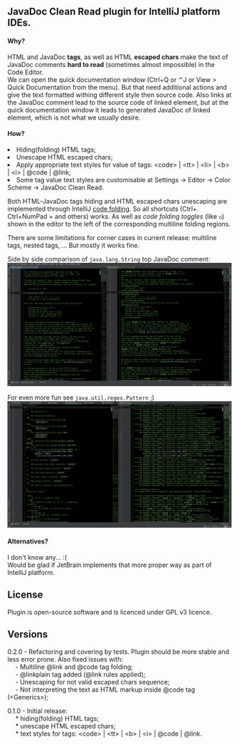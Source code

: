 <h2>JavaDoc Clean Read plugin for IntelliJ platform IDEs.</h2>

<h4>Why?</h4>
      HTML and JavaDoc <b>tags</b>, as well as HTML <b>escaped chars</b> make the text of JavaDoc comments <b>hard to read</b> (sometimes almost impossible) in the Code Editor.<br>    
     We can open the quick documentation window (Ctrl+Q or ⌃J or View > Quick Documentation from the menu). But that need additional actions and give the text formatted withing different style then source code. Also links at the JavaDoc comment lead to the source code of linked element, but at the quick documentation window it leads to generated JavaDoc of linked element, which is not what we usually desire.<br>

<h4>How?</h4>
      <li> Hiding(folding) HTML tags;
      <li> Unescape HTML escaped chars;
      <li> Apply appropriate text styles for value of tags: &lt;code&gt; | &lt;tt&gt; | &lt;li&gt; | &lt;b&gt; | &lt;i&gt; | @code | @link;
      <li> Some tag value text styles are customisable at Settings -> Editor -> Color Scheme -> JavaDoc Clean Read. <br>

Both HTML-JavaDoc tags hiding and HTML escaped chars unescaping are implemented through IntelliJ <a href="https://www.jetbrains.com/help/idea/code-folding.html">code folding</a>. So all shortcuts (Ctrl+. Ctrl+NumPad + and others) works. As well as <i>code folding toggles</i> (like <code>&#x2302;</code>) shown in the editor to the left of the corresponding multiline folding regions. <br>       

There are some limitations for corner cases in current release: multiline tags, nested tags, ... But mostly it works fine. <br>

Side by side comparison of <code>java.lang.String</code> top JavaDoc comment: <br>
<img src="Screenshot_String.png">

For even more fun see <code>java.util.regex.Pattern</code> ;) <br>
<img src="Screenshot_Pattern.png">
<h4>Alternatives?</h4>
    I don't know any... :( <br> Would be glad if JetBrain implements that more proper way as part of IntelliJ platform. 

## **License**

Plugin is open-source software and is licenced under GPL v3 licence.

## **Versions**
0.2.0 - Refactoring and covering by tests. Plugin should be more stable and less error prone. Also fixed issues with: <br>
    &emsp; - Multiline @link and @code tag folding; <br>
    &emsp; - @linkplain tag added (@link rules applied); <br>
    &emsp; - Unescaping for not valid escaped chars sequence; <br>
    &emsp; - Not interpreting the text as HTML markup inside @code tag (&lt;Generics&gt;); <br>

0.1.0 - Initial release: <br>
           &emsp; * hiding(folding) HTML tags; <br>
           &emsp; * unescape HTML escaped chars; <br>
           &emsp; * text styles for tags: &lt;code&gt; | &lt;tt&gt; | &lt;b&gt; | &lt;i&gt; | @code | @link. <br>
